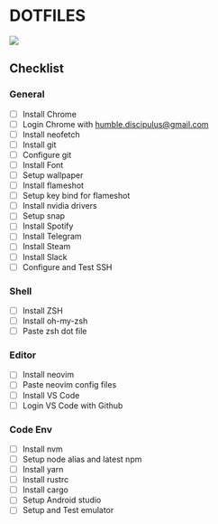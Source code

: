 # DOTFILES

![](https://user-images.githubusercontent.com/19551058/144246542-0d2e4171-c27f-4fd0-ac4e-976fc64c4e51.png)

## Checklist

### General
- [ ] Install Chrome
- [ ] Login Chrome with humble.discipulus@gmail.com
- [ ] Install neofetch
- [ ] Install git
- [ ] Configure git
- [ ] Install Font
- [ ] Setup wallpaper
- [ ] Install flameshot
- [ ] Setup key bind for flameshot
- [ ] Install nvidia drivers
- [ ] Setup snap
- [ ] Install Spotify
- [ ] Install Telegram
- [ ] Install Steam
- [ ] Install Slack
- [ ] Configure and Test SSH

### Shell
- [ ] Install ZSH
- [ ] Install oh-my-zsh
- [ ] Paste zsh dot file

### Editor
- [ ] Install neovim
- [ ] Paste neovim config files
- [ ] Install VS Code
- [ ] Login VS Code with Github

### Code Env
- [ ] Install nvm
- [ ] Setup node alias and latest npm
- [ ] Install yarn
- [ ] Install rustrc
- [ ] Install cargo
- [ ] Setup Android studio
- [ ] Setup and Test emulator
